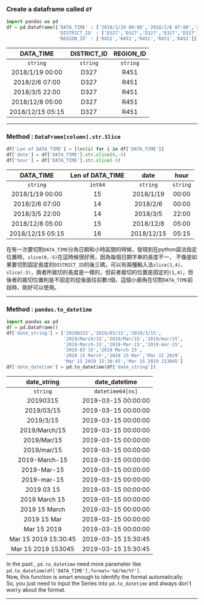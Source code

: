 ### Create a dataframe called ```df```
```python
import pandas as pd
df = pd.DataFrame({'DATA_TIME' : ['2018/1/19 00:00','2018/2/6 07:00','2018/3/5 22:00','2018/12/8 05:00','2018/12/15 05:15'],
                   'DISTRICT_ID' : ['D327','D327','D327','D327','D327'],
                   'REGION_ID' : ['R451','R451','R451','R451','R451']})
```
|DATA_TIME|DISTRICT_ID|REGION_ID|
|:-------:|:-------:|:-------:|
|`string`|`string`|`string`|
|2018/1/19 00:00|D327|R451|
|2018/2/6 07:00|D327|R451|
|2018/3/5 22:00|D327|R451|
|2018/12/8 05:00|D327|R451|
|2018/12/15 05:15|D327|R451|

---

### Method : ```DataFrame[column].str.Slice```
```python
df['Len of DATA_TIME'] = [len(i) for i in df['DATA_TIME']]
df['date'] = df['DATA_TIME'].str.slice(0,-5)
df['hour'] = df['DATA_TIME'].str.slice(-5)
```
|DATA_TIME|Len of DATA_TIME|date|hour|
|:-------:|:-------:|:-------:|:-------:|
|`string`|`int64`|`string`|`string`|
|2018/1/19 00:00|15|2018/1/19|00:00|
|2018/2/6 07:00|14|2018/2/6|00:00|
|2018/3/5 22:00|14|2018/3/5|22:00|
|2018/12/8 05:00|15|2018/12/8|05:00|
|2018/12/15 05:15|16|2018/12/15|05:15|

在有一次要切割```DATA_TIME```分為日期和小時區間的時候，發現到在python語法指定位置時，```slice(0,-5)```在這時候很好用，因為每個日期字串的長度不一，
不像是如果要切割固定長度的```DISTRICT_ID```的後三碼，可以有兩種輸入法```slice(1,4)```、```slice(-3)```，兩者所裁切的長度是一樣的，但前者裁切的位置是固定的```(1,4)```，但後者的裁切位置則是不固定的從後面往前數```3```個，這個小眉角在切割```DATA_TIME```前段時，剛好可以使用。

---

### Method : ```pandas.to_datetime```
```python
import pandas as pd
df = pd.DataFrame()
df['date_string'] = ['20190315','2019/03/15','2019/3/15',
                     '2019/March/15','2019/Mar/15','2019/mar/15',
                     '2019-March-15','2019-Mar-15','2019-mar-15',
                     '2019 03 15','2019 March 15',
                     '2019 15 March','2019 15 Mar','Mar 15 2019',
                     'Mar 15 2019 15:30:45','Mar 15 2019 153045']
df['date_datetime'] = pd.to_datetime(df['date_string'])
```
|date_string|date_datetime|
|:-------:|:-------:|
|`string`|`datetime64[ns]`|
|20190315|2019-03-15 00:00:00|
|2019/03/15|2019-03-15 00:00:00|
|2019/3/15|2019-03-15 00:00:00|
|2019/March/15|2019-03-15 00:00:00|
|2019/Mar/15|2019-03-15 00:00:00|
|2019/mar/15|2019-03-15 00:00:00|
|2019-March-15|2019-03-15 00:00:00|
|2019-Mar-15|2019-03-15 00:00:00|
|2019-mar-15|2019-03-15 00:00:00|
|2019 03 15|2019-03-15 00:00:00|
|2019 March 15|2019-03-15 00:00:00|
|2019 15 March|2019-03-15 00:00:00|
|2019 15 Mar|2019-03-15 00:00:00|
|Mar 15 2019|2019-03-15 00:00:00|
|Mar 15 2019 15:30:45|2019-03-15 15:30:45|
|Mar 15 2019 153045|2019-03-15 15:30:45|

In the past , `pd.to_datetime` need more parameter like `pd.to_datetime(df['DATA_TIME'],format='%d/%m/%Y']`.  
Now, this function is smart enough to identify the format automatically.  
So, you just need to input the Series into `pd.to_datetime` and always don't worry about the format.

---
